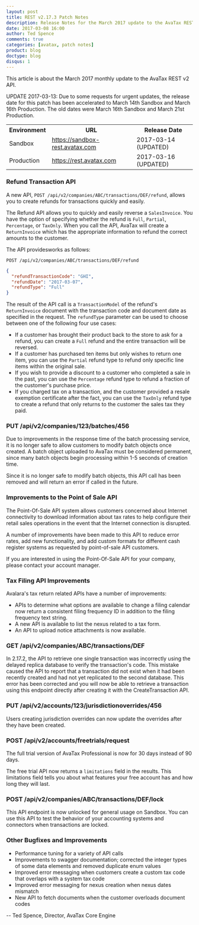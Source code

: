 ```yaml
---
layout: post
title: REST v2.17.3 Patch Notes
description: Release Notes for the March 2017 update to the AvaTax REST v2 API.
date: 2017-03-08 16:00
author: Ted Spence
comments: true
categories: [avatax, patch notes]
product: blog
doctype: blog
disqus: 1
---
```


This article is about the March 2017 monthly update to the AvaTax REST v2 API.

UPDATE 2017-03-13: Due to some requests for urgent updates, the release date for this patch has been accelerated to March 14th Sandbox and March 16th Production.  The old dates were March 16th Sandbox and March 21st Production.

<div class="mobile-table">
    <table class="styled-table">
        <tr>
            <th>Environment</th>
            <th>URL</th>
            <th>Release Date</th>
        </tr>
        <tr>
            <td>Sandbox</td>
            <td><a href="https://sandbox-rest.avatax.com">https://sandbox-rest.avatax.com</a></td>
            <td>2017-03-14 (UPDATED)</td>
        </tr>
        <tr>
            <td>Production</td>
            <td><a href="https://rest.avatax.com">https://rest.avatax.com</a></td>
            <td>2017-03-16 (UPDATED)</td>
        </tr>
    </table>
</div>

<h3>Refund Transaction API</h3>

A new API, `POST /api/v2/companies/ABC/transactions/DEF/refund`, allows you to create refunds for transactions quickly and easily.

The Refund API allows you to quickly and easily reverse a `SalesInvoice`.  You have the option of specifying whether the refund is `Full`, `Partial`, `Percentage`, or `TaxOnly`.  When you call the API, AvaTax will create a `ReturnInvoice` which has the appropriate information to refund the correct amounts to the customer.

The API providesworks as follows:

`POST /api/v2/companies/ABC/transactions/DEF/refund`

```json
{
  "refundTransactionCode": "GHI",
  "refundDate": "2017-03-07",
  "refundType": "Full"
}
```

The result of the API call is a `TransactionModel` of the refund's `ReturnInvoice` document with the transaction code and document date as specified in the request.  The `refundType` parameter can be used to choose between one of the following four use cases:

<ul class="normal">
    <li>If a customer has brought their product back to the store to ask for a refund, you can create a <code class="highlight-rouge">Full</code> refund and the entire transaction will be reversed.</li>
    <li>If a customer has purchased ten items but only wishes to return one item, you can use the <code class="highlight-rouge">Partial</code> refund type to refund only specific line items within the original sale.</li>
    <li>If you wish to provide a discount to a customer who completed a sale in the past, you can use the <code class="highlight-rouge">Percentage</code> refund type to refund a fraction of the customer's purchase price.</li>
    <li>If you charged tax on a transaction, and the customer provided a resale exemption certificate after the fact, you can use the <code class="highlight-rouge">TaxOnly</code> refund type to create a refund that only returns to the customer the sales tax they paid.</li>
</ul>

<h3>PUT /api/v2/companies/123/batches/456</h3>

Due to improvements in the response time of the batch processing service, it is no longer safe to allow customers to modify batch objects once created.  A batch object uploaded to AvaTax must be considered permanent, since many batch objects begin processing within 1-5 seconds of creation time.  

Since it is no longer safe to modify batch objects, this API call has been removed and will return an error if called in the future.

<h3>Improvements to the Point of Sale API</h3>

The Point-Of-Sale API system allows customers concerned about Internet connectivity to download information about tax rates to help configure their retail sales operations in the event that the Internet connection is disrupted.

A number of improvements have been made to this API to reduce error rates, add new functionality, and add custom formats for different cash register systems as requested by point-of-sale API customers.

If you are interested in using the Point-Of-Sale API for your company, please contact your account manager.

<h3>Tax Filing API Improvements</h3>

Avalara's tax return related APIs have a number of improvements:

<ul class="normal">
    <li>APIs to determine what options are available to change a filing calendar now return a consistent filing frequency ID in addition to the filing frequency text string.</li>
    <li>A new API is available to list the nexus related to a tax form.</li>
    <li>An API to upload notice attachments is now available.</li>
</ul>

<h3>GET /api/v2/companies/ABC/transactions/DEF</h3>

In 2.17.2, the API to retrieve one single transaction was incorrectly using the delayed replica database to verify the transaction's code.  This mistake caused the API to report that a transaction did not exist when it had been recently created and had not yet replicated to the second database.  This error has been corrected and you will now be able to retrieve a transaction using this endpoint directly after creating it with the CreateTransaction API.

<h3>PUT /api/v2/accounts/123/jurisdictionoverrides/456</h3>

Users creating jurisdiction overrides can now update the overrides after they have been created.

<h3>POST /api/v2/accounts/freetrials/request</h3>

The full trial version of AvaTax Professional is now for 30 days instead of 90 days.

The free trial API now returns a `limitations` field in the results.  This limitations field tells you about what features your free account has and how long they will last.

<h3>POST /api/v2/companies/ABC/transactions/DEF/lock</h3>

This API endpoint is now unlocked for general usage on Sandbox.  You can use this API to test the behavior of your accounting systems and connectors when transactions are locked.

<h3>Other Bugfixes and Improvements</h3>

<ul class="normal">
    <li>Performance tuning for a variety of API calls</li>
    <li>Improvements to swagger documentation; corrected the integer types of some data elements and removed duplicate enum values</li>
    <li>Improved error messaging when customers create a custom tax code that overlaps with a system tax code</li>
    <li>Improved error messaging for nexus creation when nexus dates mismatch</li>
    <li>New API to fetch documents when the customer overloads document codes</li>
</ul>

-- Ted Spence, Director, AvaTax Core Engine